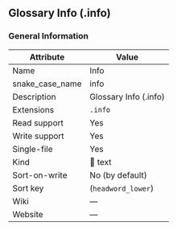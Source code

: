 ## Glossary Info (.info)

### General Information

| Attribute       | Value                 |
| --------------- | --------------------- |
| Name            | Info                  |
| snake_case_name | info                  |
| Description     | Glossary Info (.info) |
| Extensions      | `.info`               |
| Read support    | Yes                   |
| Write support   | Yes                   |
| Single-file     | Yes                   |
| Kind            | 📝 text                |
| Sort-on-write   | No (by default)       |
| Sort key        | (`headword_lower`)    |
| Wiki            | ―                     |
| Website         | ―                     |
